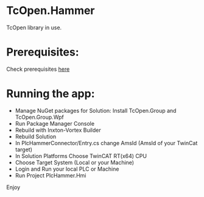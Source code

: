 # TcOpen.Hammer

TcOpen library in use.

# Prerequisites:

Check prerequisites [here](https://github.com/TcOpenGroup/TcOpen/blob/dev/README.md#prerequisites)

# Running the app:

- Manage NuGet packages for Solution: Install TcOpen.Group and TcOpen.Group.Wpf
- Run Package Manager Console
- Rebuild with Inxton-Vortex Builder
- Rebuild Solution
- In PlcHammerConnector/Entry.cs change AmsId (AmsId of your TwinCat target)
- In Solution Platforms Choose TwinCAT RT(x64) CPU
- Choose Target System (Local or your Machine)
- Login and Run your local PLC or Machine
- Run Project PlcHammer.Hmi

Enjoy
